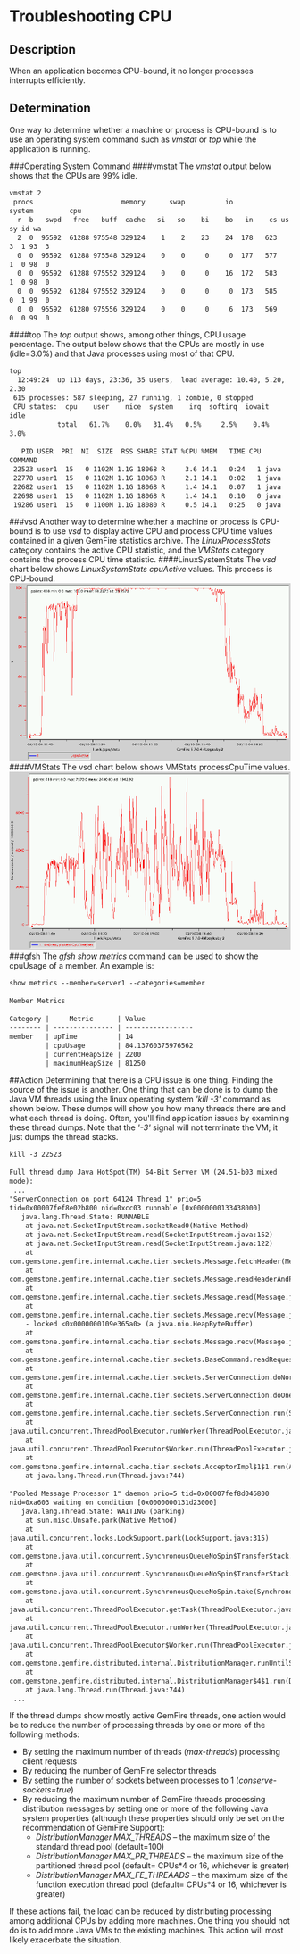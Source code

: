 # Troubleshooting CPU
## Description
When an application becomes CPU-bound, it no longer processes interrupts efficiently.
## Determination
One way to determine whether a machine or process is CPU-bound is to use an operating system command such as *vmstat* or *top* while the application is running.

###Operating System Command
####vmstat
The *vmstat* output below shows that the CPUs are 99% idle.

	vmstat 2
	 procs                      memory      swap          io     system         cpu
	  r  b   swpd   free   buff  cache   si   so    bi    bo   in    cs us sy id wa
	  2  0  95592  61288 975548 329124    1    2    23    24  178   623  3  1 93  3
	  0  0  95592  61288 975548 329124    0    0     0     0  177   577  1  0 98  0
	  0  0  95592  61288 975552 329124    0    0     0    16  172   583  1  0 98  0
	  0  0  95592  61284 975552 329124    0    0     0     0  173   585  0  1 99  0
	  0  0  95592  61280 975556 329124    0    0     0     6  173   569  0  0 99  0
####top
The *top* output shows, among other things, CPU usage percentage. The output below shows that the CPUs are mostly in use (idle=3.0%) and that Java processes using most of that CPU.

	top
	  12:49:24  up 113 days, 23:36, 35 users,  load average: 10.40, 5.20, 2.30
	 615 processes: 587 sleeping, 27 running, 1 zombie, 0 stopped
	 CPU states:  cpu    user    nice  system    irq  softirq  iowait    idle
	            total   61.7%    0.0%   31.4%   0.5%     2.5%    0.4%    3.0%
	 
	   PID USER  PRI  NI  SIZE  RSS SHARE STAT %CPU %MEM   TIME CPU COMMAND
	 22523 user1  15   0 1102M 1.1G 18068 R     3.6 14.1   0:24   1 java
	 22778 user1  15   0 1102M 1.1G 18068 R     2.1 14.1   0:02   1 java
	 22682 user1  15   0 1102M 1.1G 18068 R     1.4 14.1   0:07   1 java
	 22698 user1  15   0 1102M 1.1G 18068 R     1.4 14.1   0:10   0 java
	 19286 user1  15   0 1100M 1.1G 18080 R     0.5 14.1   0:25   0 java
###vsd
Another way to determine whether a machine or process is CPU-bound is to use *vsd* to display active CPU and process CPU time values contained in a given GemFire statistics archive. The *LinuxProcessStats* category contains the active CPU statistic, and the *VMStats* category contains the process CPU time statistic.
####LinuxSystemStats
The *vsd* chart below shows *LinuxSystemStats cpuActive* values. This process is CPU-bound.
![LinuxSystemStats](images/troubleshooting_cpu_image001.gif)
####VMStats
The vsd chart below shows VMStats processCpuTime values.
![VMStats](images/troubleshooting_cpu_image002.gif)
###gfsh
The *gfsh show metrics* command can be used to show the cpuUsage of a member. An example is:

	show metrics --member=server1 --categories=member
	
	Member Metrics
	
	Category |     Metric      | Value
	-------- | --------------- | -----------------
	member   | upTime          | 14
	         | cpuUsage        | 84.13760375976562
	         | currentHeapSize | 2200
	         | maximumHeapSize | 81250

##Action
Determining that there is a CPU issue is one thing. Finding the source of the issue is another.
One thing that can be done is to dump the Java VM threads using the linux operating system *'kill -3'* command as shown below. These dumps will show you how many threads there are and what each thread is doing. Often, you'll find application issues by examining these thread dumps. Note that the *'-3'* signal will not terminate the VM; it just dumps the thread stacks.

	kill -3 22523
	 
	Full thread dump Java HotSpot(TM) 64-Bit Server VM (24.51-b03 mixed mode):
	 ...
	"ServerConnection on port 64124 Thread 1" prio=5 tid=0x00007fef8e02b800 nid=0xcc03 runnable [0x0000000133438000]
	   java.lang.Thread.State: RUNNABLE
		at java.net.SocketInputStream.socketRead0(Native Method)
		at java.net.SocketInputStream.read(SocketInputStream.java:152)
		at java.net.SocketInputStream.read(SocketInputStream.java:122)
		at com.gemstone.gemfire.internal.cache.tier.sockets.Message.fetchHeader(Message.java:637)
		at com.gemstone.gemfire.internal.cache.tier.sockets.Message.readHeaderAndPayload(Message.java:661)
		at com.gemstone.gemfire.internal.cache.tier.sockets.Message.read(Message.java:604)
		at com.gemstone.gemfire.internal.cache.tier.sockets.Message.recv(Message.java:1104)
		- locked <0x0000000109e365a0> (a java.nio.HeapByteBuffer)
		at com.gemstone.gemfire.internal.cache.tier.sockets.Message.recv(Message.java:1118)
		at com.gemstone.gemfire.internal.cache.tier.sockets.BaseCommand.readRequest(BaseCommand.java:1003)
		at com.gemstone.gemfire.internal.cache.tier.sockets.ServerConnection.doNormalMsg(ServerConnection.java:760)
		at com.gemstone.gemfire.internal.cache.tier.sockets.ServerConnection.doOneMessage(ServerConnection.java:942)
		at com.gemstone.gemfire.internal.cache.tier.sockets.ServerConnection.run(ServerConnection.java:1192)
		at java.util.concurrent.ThreadPoolExecutor.runWorker(ThreadPoolExecutor.java:1145)
		at java.util.concurrent.ThreadPoolExecutor$Worker.run(ThreadPoolExecutor.java:615)
		at com.gemstone.gemfire.internal.cache.tier.sockets.AcceptorImpl$1$1.run(AcceptorImpl.java:572)
		at java.lang.Thread.run(Thread.java:744)
	
	"Pooled Message Processor 1" daemon prio=5 tid=0x00007fef8d046800 nid=0xa603 waiting on condition [0x0000000131d23000]
	   java.lang.Thread.State: WAITING (parking)
		at sun.misc.Unsafe.park(Native Method)
		at java.util.concurrent.locks.LockSupport.park(LockSupport.java:315)
		at com.gemstone.java.util.concurrent.SynchronousQueueNoSpin$TransferStack.awaitFulfill(SynchronousQueueNoSpin.java:449)
		at com.gemstone.java.util.concurrent.SynchronousQueueNoSpin$TransferStack.transfer(SynchronousQueueNoSpin.java:350)
		at com.gemstone.java.util.concurrent.SynchronousQueueNoSpin.take(SynchronousQueueNoSpin.java:884)
		at java.util.concurrent.ThreadPoolExecutor.getTask(ThreadPoolExecutor.java:1068)
		at java.util.concurrent.ThreadPoolExecutor.runWorker(ThreadPoolExecutor.java:1130)
		at java.util.concurrent.ThreadPoolExecutor$Worker.run(ThreadPoolExecutor.java:615)
		at com.gemstone.gemfire.distributed.internal.DistributionManager.runUntilShutdown(DistributionManager.java:726)
		at com.gemstone.gemfire.distributed.internal.DistributionManager$4$1.run(DistributionManager.java:1012)
		at java.lang.Thread.run(Thread.java:744)
	 ...
 
If the thread dumps show mostly active GemFire threads, one action would be to reduce the number of processing threads by one or more of the following methods:

* By setting the maximum number of threads (*max-threads*) processing client requests
* By reducing the number of GemFire selector threads 
* By setting the number of sockets between processes to 1 (*conserve-sockets=true*) 
* By reducing the maximum number of GemFire threads processing distribution messages by setting one or more of the following Java system properties (although these properties should only be set on the recommendation of GemFire Support): 
	* *DistributionManager.MAX_THREADS* – the maximum size of the standard thread pool (default=100) 
	* *DistributionManager.MAX_PR_THREADS* – the maximum size of the partitioned thread pool (default= CPUs*4 or 16, whichever is greater) 
	* *DistributionManager.MAX_FE_THREAADS* – the maximum size of the function execution thread pool (default= CPUs*4 or 16, whichever is greater)
	
If these actions fail, the load can be reduced by distributing processing among additional CPUs by adding more machines. One thing you should not do is to add more Java VMs to the existing machines. This action will most likely exacerbate the situation.